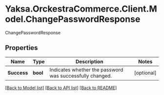 # Yaksa.OrckestraCommerce.Client.Model.ChangePasswordResponse
ChangePasswordResponse

## Properties

Name | Type | Description | Notes
------------ | ------------- | ------------- | -------------
**Success** | **bool** | Indicates whether the password was successfully changed. | [optional] 

[[Back to Model list]](../README.md#documentation-for-models) [[Back to API list]](../README.md#documentation-for-api-endpoints) [[Back to README]](../README.md)

